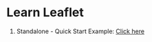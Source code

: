 # Learn Leaflet

1. Standalone - Quick Start Example: [Click here](https://leafletjs.com/examples/quick-start/example.html)